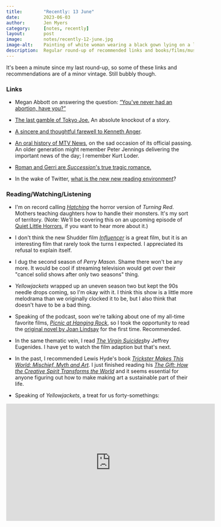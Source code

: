 ```yaml
---
title:        "Recently: 13 June"
date:         2023-06-03
author:       Jen Myers
category:     [notes, recently]
layout:       post
image:        notes/recently-12-june.jpg
image-alt:    Painting of white woman wearing a black gown lying on a lounge and holding up a book to read
description:  Regular round-up of recommended links and books/films/music
---
```


It's been a minute since my last round-up, so some of these links and recommendations are of a minor vintage. Still bubbly though.

### Links

- Megan Abbott on answering the question: [“You’ve never had an abortion, have you?”](https://www.vogue.com/article/megan-abbott-abortion-personal-essay)

- [The last gamble of Tokyo Joe.](https://www.chicagomag.com/chicago-magazine/may-2023/the-last-gamble-of-tokyo-joe/) An absolute knockout of a story.

- [A sincere and thoughtful farewell to Kenneth Anger](https://www.vulture.com/2023/05/kenneth-anger-filmmaker-obituary-appreciation.html).

- [An oral history of MTV News](https://www.hollywoodreporter.com/feature/mtv-news-oral-history-kurt-loder-tabitha-soren-1235484146/), on the sad occasion of its official passing. An older generation might remember Peter Jennings delivering the important news of the day; I remember Kurt Loder.

- [Roman and Gerri are _Succession_'s true tragic romance.](https://www.avclub.com/roman-and-gerri-are-successions-true-tragic-romance-1850419400)

- In the wake of Twitter, [what is the new new reading environment](https://www.nplusonemag.com/issue-45/the-intellectual-situation/the-new-new-reading-environment/)?

### Reading/Watching/Listening

- I'm on record calling [_Hatching_](https://letterboxd.com/film/hatching/) the horror version of _Turning Red_. Mothers teaching daughters how to handle their monsters. It's my sort of territory. (Note: We'll be covering this on an upcoming episode of [Quiet Little Horrors](https://quietlittlehorrors.com/), if you want to hear more about it.)

- I don't think the new Shudder film [_Influencer_](https://letterboxd.com/film/influencer-2022/) is a great film, but it is an interesting film that rarely took the turns I expected. I appreciated its refusal to explain itself.

- I dug the second season of _Perry Mason_. Shame there won't be any more. It would be cool if streaming television would get over their "cancel solid shows after only two seasons" thing.

- _Yellowjackets_ wrapped up an uneven season two but kept the 90s needle drops coming, so I'm okay with it. I think this show is a little more melodrama than we originally clocked it to be, but I also think that doesn't have to be a bad thing.

- Speaking of the podcast, soon we're talking about one of my all-time favorite films, [_Picnic at Hanging Rock_](https://letterboxd.com/film/picnic-at-hanging-rock/), so I took the opportunity to read the [original novel by Joan Lindsay](https://app.thestorygraph.com/books/c6f945a0-3f11-4c99-8871-a49ef1e5edc6) for the first time. Recommended.

- In the same thematic vein, I read [_The Virgin Suicides_](https://app.thestorygraph.com/books/417922b8-8f74-4498-bc3a-60b1855d80b9)by Jeffrey Eugenides. I have yet to watch the film adaption but that's next.

- In the past, I recommended Lewis Hyde's book [_Trickster Makes This World: Mischief, Myth and Art_](https://app.thestorygraph.com/books/9e84aea0-688f-4b3d-a07c-a70dafe28719). I just finished reading his [_The Gift: How the Creative Spirit Transforms the World_](https://app.thestorygraph.com/books/067631b2-3c53-4ed4-aa43-56bfb5be2cf8) and it seems essential for anyone figuring out how to make making art a sustainable part of their life.

- Speaking of _Yellowjackets_, a treat for us forty-somethings:

<div class="youtube-video-container">
  <iframe width="560" height="315" src="https://www.youtube.com/embed/pzc8VO9ApKg" title="YouTube video player" frameborder="0" allow="accelerometer; autoplay; clipboard-write; encrypted-media; gyroscope; picture-in-picture; web-share" allowfullscreen></iframe>
</div>

